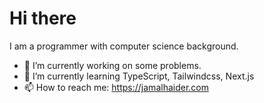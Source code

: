 
# Hi there

I am a programmer with computer science background.

- 🔭 I’m currently working on some problems.
- 🌱 I’m currently learning TypeScript, Tailwindcss, Next.js
- 📫 How to reach me: https://jamalhaider.com
